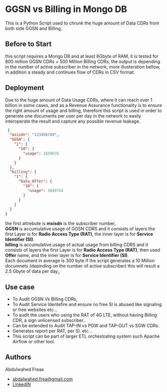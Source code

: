 
# GGSN vs Billing in Mongo DB

This is a Python Script used to chrunk the huge amount of Data CDRs from both side GGSN and Billing, 


## Before to Start
this script requires a Mongo DB and at least 8Gbyte of RAM, it is tested for 800 million GGSN CDRs + 500 Million Billing CDRs, the output is depending in the number of active subscriber in the network, more illusteration bellow, in addition a steady and continues flow of CDRs in CSV format.


## Deployment

Due to the huge amount of Data Usage CDRs, where it can reach over 1 billion in some cases, and as a Revenue Assurance functionality is to ensure the right amount of usage and billing, therefore this script is used in order to generate one documents per user per day in the network to easily interoperate the result and capture any possible revenue leakage.

```json
 {
  "msisdn": "123456789",
  "GGSN": {
    "1": {
      "10": {
        "usage": 1839676
      }
    }
  },
  "billing": {
    "1": {
      "Data_Offer": {
        "10": {
          "usage": 1840734
        }
      }
    }
  }
}
```

the first attrebute is **msisdn** is the subscriber number,   
**GGSN** is accumulative usage of GGSN CDRS and it consists of layers 
the first Layer is for **Radio Access Type (RAT)**, the inner layer is for **Service Identifier (SI)**.  
**billing** is accumulative usage of actual usage from billing CDRS and it consists of layers 
the first Layer is for **Radio Access Type (RAT)**, then used **Offer** name, and the inner layer is for **Service Identifier (SI)**.  
Each document in average is 300 byte if the script generates a 10 Million documnets (depinding on the number of active subscriber) this will result a 2.5 Gbyte of data per day,,



## Use case

- To Audit GGSN Vs Billing CDRs,
- To Audit Service Identefire and ensure no free SI is abused like signaling or free websites etc...
- To audit the users who using the RAT of 4G LTE, without having Billing CDR, a sign unlicensed subscriber..
- Can be extended to Audit TAP-IN vs PGW and TAP-OUT vs SGW CDRs.
- Generates report per RAT, per SI. etc...
- This script can be part of larger ETL orchestrating system such Apache Airflow or other tool.

## Authors
Abdulwahed Freaa
- abdalwahed.frea@gmail.com
- [LinkedIN](https://www.linkedin.com/in/abdalwahed-frea-97a249194)

